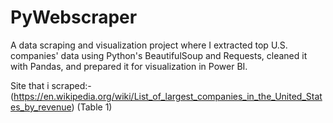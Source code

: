 # PyWebscraper
A data scraping and visualization project where I extracted top U.S. companies' data using Python's BeautifulSoup and Requests, cleaned it with Pandas, and prepared it for visualization in Power BI.

Site that i scraped:- (https://en.wikipedia.org/wiki/List_of_largest_companies_in_the_United_States_by_revenue) (Table 1)
